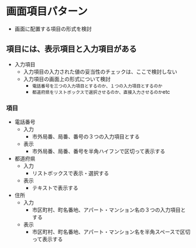 # 画面項目パターン

* 画面に配置する項目の形式を検討


## 項目には、表示項目と入力項目がある

* 入力項目
    * 入力項目の入力された値の妥当性のチェックは、ここで検討しない
    * 入力項目の画面上の形式について検討
        * `電話番号を三つの入力項目とするのか、１つの入力項目とするのか`
        * `都道府県をリストボックスで選択させるのか、直接入力させるのか`etc

### 項目

* 電話番号
    * 入力
        * 市外局番、局番、番号の３つの入力項目とする
    * 表示
        * 市外局番、局番、番号を半角ハイフンで区切って表示する
* 都道府県
    * 入力
        * リストボックスで表示・選択する
    * 表示
        * テキストで表示する
* 住所
    * 入力
        * 市区町村、町名番地、アパート・マンション名の３つの入力項目とする
    * 表示
        * 市区町村、町名番地、アパート・マンション名を半角スペースで区切って表示する
